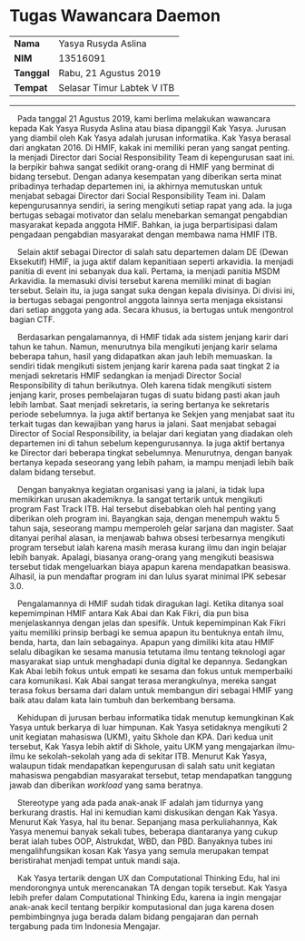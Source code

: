 # Tugas Wawancara Daemon
<table>
  <tr>
    <td><b>Nama</b></td>
    <td>Yasya Rusyda Aslina</td>
  </tr>
  <tr>
    <td><b>NIM</b></td>
    <td>13516091</td>
  </tr>
  <tr>
    <td><b>Tanggal</b></td>
    <td>Rabu, 21 Agustus 2019</td>
  </tr>
  <tr>
    <td><b>Tempat</b></td>
    <td>Selasar Timur Labtek V ITB</td>
  </tr>
</table>

___

&emsp;Pada tanggal 21 Agustus 2019, kami berlima melakukan wawancara kepada Kak Yasya Rusyda Aslina atau biasa dipanggil Kak Yasya. Jurusan yang diambil oleh Kak Yasya adalah jurusan informatika. Kak Yasya berasal dari angkatan 2016. Di HMIF, kakak ini memiliki peran yang sangat penting. Ia menjadi Director dari Social Responsibility Team di kepengurusan saat ini. Ia berpikir bahwa sangat sedikit orang-orang di HMIF yang berminat di bidang tersebut. Dengan adanya kesempatan yang diberikan serta minat pribadinya terhadap departemen ini, ia akhirnya memutuskan untuk menjabat sebagai Director dari Social Responsibility Team ini. Dalam kepengurusannya sendiri, ia sering mengikuti setiap rapat yang ada. Ia juga bertugas sebagai motivator dan selalu menebarkan semangat pengabdian masyarakat kepada anggota HMIF. Bahkan, ia juga berpartisipasi dalam pengadaan pengabdian masyarakat dengan membawa nama HMIF ITB.

&emsp;Selain aktif sebagai Director di salah satu departemen dalam DE (Dewan Eksekutif) HMIF, ia juga aktif dalam kepanitiaan seperti arkavidia. Ia menjadi panitia di event ini sebanyak dua kali. Pertama, ia menjadi panitia MSDM Arkavidia. Ia memasuki divisi tersebut karena memiliki minat di bagian tersebut. Selain itu, ia juga sangat suka dengan kepala divisinya. Di divisi ini, ia bertugas sebagai pengontrol anggota lainnya serta menjaga eksistansi dari setiap anggota yang ada. Secara khusus, ia bertugas untuk mengontrol bagian CTF.

&emsp;Berdasarkan pengalamannya, di HMIF tidak ada sistem jenjang karir dari tahun ke tahun. Namun, menurutnya bila mengikuti jenjang karir selama beberapa tahun, hasil yang didapatkan akan jauh lebih memuaskan. Ia sendiri tidak mengikuti sistem jenjang karir karena pada saat tingkat 2 ia menjadi sekretaris HMIF sedangkan ia menjadi Director Social Responsibility di tahun berikutnya. Oleh karena tidak mengikuti sistem jenjang karir, proses pembelajaran tugas di suatu bidang pasti akan jauh lebih lambat. Saat menjadi sekretaris, ia sering bertanya ke sekretaris periode sebelumnya. Ia juga aktif bertanya ke Sekjen yang menjabat saat itu terkait tugas dan kewajiban yang harus ia jalani. Saat menjabat sebagai Director of Social Responsibility, ia belajar dari kegiatan yang diadakan oleh departemen ini di tahun sebelum kepengurusannya. Ia juga aktif bertanya ke Director dari beberapa tingkat sebelumnya. Menurutnya, dengan banyak bertanya kepada seseorang yang lebih paham, ia mampu menjadi lebih baik dalam bidang tersebut.

&emsp;Dengan banyaknya kegiatan organisasi yang ia jalani, ia tidak lupa memikirkan urusan akademiknya. Ia sangat tertarik untuk mengikuti program Fast Track ITB. Hal tersebut disebabkan oleh hal penting yang diberikan oleh program ini. Bayangkan saja, dengan menempuh waktu 5 tahun saja, seseorang mampu memperoleh gelar sarjana dan magister. Saat ditanyai perihal alasan, ia menjawab bahwa obsesi terbesarnya mengikuti program tersebut ialah karena masih merasa kurang ilmu dan ingin belajar lebih banyak. Apalagi, biasanya orang-orang yang mengikuti beasiswa tersebut tidak mengeluarkan biaya apapun karena mendapatkan beasiswa. Alhasil, ia pun mendaftar program ini dan lulus syarat minimal IPK sebesar 3.0.

&emsp;Pengalamannya di HMIF sudah tidak diragukan lagi. Ketika ditanya soal kepemimpinan HMIF antara Kak Abai dan Kak Fikri, dia pun bisa menjelaskannya dengan jelas dan spesifik. Untuk kepemimpinan Kak Fikri yaitu memiliki prinsip berbagi ke semua apapun itu bentuknya entah ilmu, benda, harta, dan lain sebagainya. Apapun yang dimiliki kita atau HMIF selalu dibagikan ke sesama manusia tetutama ilmu tentang teknologi agar masyarakat siap untuk menghadapi dunia digital ke depannya. Sedangkan Kak Abai lebih fokus untuk empati ke sesama dan fokus untuk memperbaiki cara komunikasi. Kak Abai sangat terasa merangkulnya, mereka sangat terasa fokus bersama dari dalam untuk membangun diri sebagai HMIF yang baik atau dalam kata lain tumbuh dan berkembang bersama.

&emsp;Kehidupan di jurusan berbau informatika tidak menutup kemungkinan Kak Yasya untuk berkarya di luar himpunan. Kak Yasya setidaknya mengikuti 2 unit kegiatan mahasiswa (UKM), yaitu Skhole dan KPA. Dari kedua unit tersebut, Kak Yasya lebih aktif di Skhole, yaitu UKM yang mengajarkan ilmu-ilmu ke sekolah-sekolah yang ada di sekitar ITB. Menurut Kak Yasya, walaupun tidak mendapatkan kepengurusan di salah satu unit kegiatan mahasiswa pengabdian masyarakat tersebut, tetap mendapatkan tanggung jawab dan diberikan _workload_ yang sama beratnya.

&emsp;Stereotype yang ada pada anak-anak IF adalah jam tidurnya yang berkurang drastis. Hal ini kemudian kami diskusikan dengan Kak Yasya. Menurut Kak Yasya, hal itu benar. Sepanjang masa perkuliahannya, Kak Yasya menemui banyak sekali tubes, beberapa diantaranya yang cukup berat ialah tubes OOP, Alstrukdat, WBD, dan PBD. Banyaknya tubes ini mengalihfungsikan kosan Kak Yasya yang semula merupakan tempat beristirahat menjadi tempat untuk mandi saja.

&emsp;Kak Yasya tertarik dengan UX dan Computational Thinking Edu, hal ini mendorongnya untuk merencanakan TA dengan topik tersebut. Kak Yasya lebih prefer dalam Computational Thinking Edu, karena ia ingin mengajar anak-anak kecil tentang berpikir komputasional dan juga karena dosen pembimbingnya juga berada dalam bidang pengajaran dan pernah tergabung pada tim Indonesia Mengajar.
